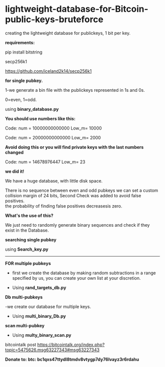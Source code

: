 # lightweight-database-for-Bitcoin-public-keys-bruteforce
creating the lightweight database for publickeys, 1 bit per key.


**requirements:**

pip install bitstring

secp256k1

https://github.com/iceland2k14/secp256k1


**for single pubkey.**

1-we generate a bin file with the publickeys represented in 1s and 0s.


0=even,
1=odd.

using **binary_database.py**

**You should use numbers like this:**


Code:
num = 10000000000000
Low_m= 10000

Code:
num = 20000000000000
Low_m= 2000

**Avoid doing this or you will find private keys with the last numbers changed**

Code:
num = 14678976447
Low_m= 23


**we did it!**

We have a huge database, with little disk space.

There is no sequence between even and odd pubkeys we can set a custom collision margin of 24 bits, Second Check was added to avoid false positives.  
the probability of finding false positives decreasesis zero.


**What's the use of this?**

We just need to randomly generate binary sequences and check if they exist in the
Database.

**searching single pubkey**


using **Search_key.py**

----------------------------------------------------------------------------------------------------------------------------------------------------------------

**FOR multiple pubkeys**


- first we create the database by making random subtractions in a range specified by us, you can create your own list at your discretion.


- Using **rand_targets_db.py**


**Db multi-pubkeys**


-we create our database for multiple keys.

- Using **multi_binary_Db.py**


**scan multi-pubkey**

- Using **multy_binary_scan.py**

bitcointalk post
https://bitcointalk.org/index.php?topic=5475626.msg63227343#msg63227343




**Donate to:**
**btc: bc1qxs47ttydl8tmdv8vtygp7dy76lvayz3r6rdahu**
